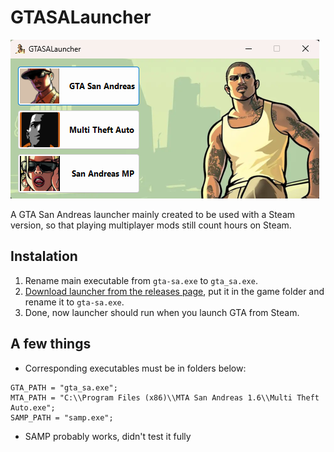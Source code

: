 # GTASALauncher
![window screenshot](screenshot.png)

A GTA San Andreas launcher mainly created to be used with a Steam version, so that playing multiplayer mods still count hours on Steam.

## Instalation
1. Rename main executable from `gta-sa.exe` to `gta_sa.exe`.
2. [Download launcher from the releases page](https://github.com/D00NIK/GTASALauncher/releases), put it in the game folder and rename it to `gta-sa.exe`.
3. Done, now launcher should run when you launch GTA from Steam.

## A few things
* Corresponding executables must be in folders below:
```
GTA_PATH = "gta_sa.exe";
MTA_PATH = "C:\\Program Files (x86)\\MTA San Andreas 1.6\\Multi Theft Auto.exe";
SAMP_PATH = "samp.exe";
```

* SAMP probably works, didn't test it fully
